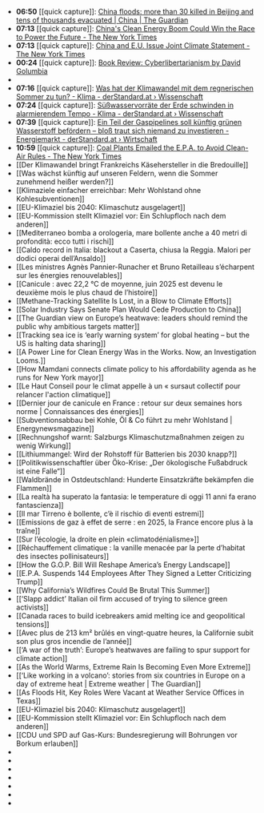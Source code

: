 - **06:50** [[quick capture]]:  [China floods: more than 30 killed in Beijing and tens of thousands evacuated | China | The Guardian](https://www.theguardian.com/world/2025/jul/29/china-floods-flooding-beijing-thousands-evacuated)
- **07:13** [[quick capture]]:  [China's Clean Energy Boom Could Win the Race to Power the Future - The New York Times](https://www.nytimes.com/interactive/2025/06/30/climate/china-clean-energy-power.html)
- **07:13** [[quick capture]]:  [China and E.U. Issue Joint Climate Statement - The New York Times](https://www.nytimes.com/2025/07/24/climate/china-eu-joint-climate-statement.html)
- **00:24** [[quick capture]]:  [Book Review: Cyberlibertarianism by David Golumbia](https://www.evai.ai/en/post/review-of-cyberlibertarianism-by-david-golumbia)
-
- **07:16** [[quick capture]]:  [Was hat der Klimawandel mit dem regnerischen Sommer zu tun? - Klima - derStandard.at › Wissenschaft](https://www.derstandard.at/story/3000000281380/was-hat-der-klimawandel-mit-dem-regnerischen-sommer-zu-tun)
- **07:24** [[quick capture]]:  [Süßwasservorräte der Erde schwinden in alarmierendem Tempo - Klima - derStandard.at › Wissenschaft](https://www.derstandard.at/story/3000000281459/suesswasservorraete-der-erde-schwinden-in-alarmierendem-tempo)
- **07:39** [[quick capture]]:  [Ein Teil der Gaspipelines soll künftig grünen Wasserstoff befördern – bloß traut sich niemand zu investieren - Energiemarkt - derStandard.at › Wirtschaft](https://www.derstandard.at/story/3000000281332/ein-teil-der-gaspipelines-soll-kuenftig-gruenen-wasserstoff-befoerdern-bloss-traut-sich-niemand-zu-investieren)
- **10:59** [[quick capture]]:  [Coal Plants Emailed the E.P.A. to Avoid Clean-Air Rules - The New York Times](https://www.nytimes.com/2025/07/29/climate/epa-air-pollution-exemptions-emails.html)
- [[Der Klimawandel bringt Frankreichs Käsehersteller in die Bredouille]]
- [[Was wächst künftig auf unseren Feldern, wenn die Sommer zunehmend heißer werden?]]
- [[Klimaziele einfacher erreichbar: Mehr Wohlstand ohne Kohlesubventionen]]
- [[EU-Klimaziel bis 2040: Klimaschutz ausgelagert]]
- [[EU-Kommission stellt Klimaziel vor: Ein Schlupfloch nach dem anderen]]
- [[Mediterraneo bomba a orologeria, mare bollente anche a 40 metri di profondità: ecco tutti i rischi]]
- [[Caldo record in Italia: blackout a Caserta, chiusa la Reggia. Malori per dodici operai dell’Ansaldo]]
- [[Les ministres Agnès Pannier-Runacher et Bruno Retailleau s’écharpent sur les énergies renouvelables]]
- [[Canicule : avec 22,2 °C de moyenne, juin 2025 est devenu le deuxième mois le plus chaud de l’histoire]]
- [[Methane-Tracking Satellite Is Lost, in a Blow to Climate Efforts]]
- [[Solar Industry Says Senate Plan Would Cede Production to China]]
- [[The Guardian view on Europe’s heatwave: leaders should remind the public why ambitious targets matter]]
- [[Tracking sea ice is ‘early warning system’ for global heating – but the US is halting data sharing]]
- [[A Power Line for Clean Energy Was in the Works. Now, an Investigation Looms.]]
- [[How Mamdani connects climate policy to his affordability agenda as he runs for New York mayor]]
- [[Le Haut Conseil pour le climat appelle à un « sursaut collectif pour relancer l'action climatique]]
- [[Dernier jour de canicule en France : retour sur deux semaines hors norme | Connaissances des énergies]]
- [[Subventionsabbau bei Kohle, Öl & Co führt zu mehr Wohlstand | Energynewsmagazine]]
- [[Rechnungshof warnt: Salzburgs Klimaschutzmaßnahmen zeigen zu wenig Wirkung]]
- [[Lithiummangel: Wird der Rohstoff für Batterien bis 2030 knapp?]]
- [[Politikwissenschaftler über Öko-Krise: „Der ökologische Fußabdruck ist eine Falle“]]
- [[Waldbrände in Ostdeutschland: Hunderte Einsatzkräfte bekämpfen die Flammen]]
- [[La realtà ha superato la fantasia: le temperature di oggi 11 anni fa erano fantascienza]]
- [[Il mar Tirreno è bollente, c’è il rischio di eventi estremi]]
- [[Emissions de gaz à effet de serre : en 2025, la France encore plus à la traîne]]
- [[Sur l’écologie, la droite en plein «climatodénialisme»]]
- [[Réchauffement climatique : la vanille menacée par la perte d’habitat des insectes pollinisateurs]]
- [[How the G.O.P. Bill Will Reshape America’s Energy Landscape]]
- [[E.P.A. Suspends 144 Employees After They Signed a Letter Criticizing Trump]]
- [[Why California’s Wildfires Could Be Brutal This Summer]]
- [[‘Slapp addict’ Italian oil firm accused of trying to silence green activists]]
- [[Canada races to build icebreakers amid melting ice and geopolitical tensions]]
- [[Avec plus de 213 km² brûlés en vingt-quatre heures, la Californie subit son plus gros incendie de l’année]]
- [[‘A war of the truth’: Europe’s heatwaves are failing to spur support for climate action]]
- [[As the World Warms, Extreme Rain Is Becoming Even More Extreme]]
- [[‘Like working in a volcano’: stories from six countries in Europe on a day of extreme heat | Extreme weather | The Guardian]]
- [[As Floods Hit, Key Roles Were Vacant at Weather Service Offices in Texas]]
- [[EU-Klimaziel bis 2040: Klimaschutz ausgelagert]]
- [[EU-Kommission stellt Klimaziel vor: Ein Schlupfloch nach dem anderen]]
- [[CDU und SPD auf Gas-Kurs: Bundesregierung will Bohrungen vor Borkum erlauben]]
-
-
-
-
-
-
-